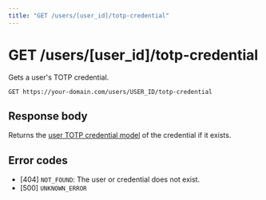 ```yaml
---
title: "GET /users/[user_id]/totp-credential"
---
```


# GET /users/[user_id]/totp-credential

Gets a user's TOTP credential.

```
GET https://your-domain.com/users/USER_ID/totp-credential
```

## Response body

Returns the [user TOTP credential model](/api-reference/rest/models/user-totp-credential) of the credential if it exists.

## Error codes

- [404] `NOT_FOUND`: The user or credential does not exist.
- [500] `UNKNOWN_ERROR`

